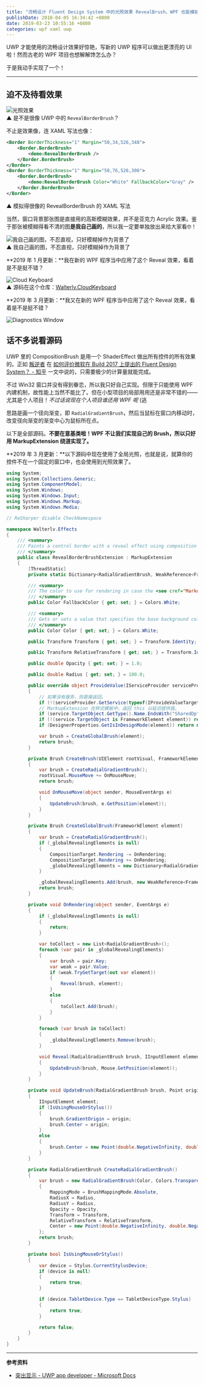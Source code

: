 ```yaml
---
title: "流畅设计 Fluent Design System 中的光照效果 RevealBrush，WPF 也能模拟实现啦！"
publishDate: 2018-04-05 16:34:42 +0800
date: 2019-03-23 10:55:16 +0800
categories: wpf xaml uwp
---
```


UWP 才能使用的流畅设计效果好惊艳，写新的 UWP 程序可以做出更漂亮的 UI 啦！然而古老的 WPF 项目也想解解馋怎么办？

于是我动手实现了一个！

---

<div id="toc"></div>

## 迫不及待看效果

![光照效果](/static/posts/2018-04-05-16-09-11.gif)  
▲ 是不是很像 UWP 中的 `RevealBorderBrush`？

不止是效果像，连 XAML 写法也像：

```xml
<Border BorderThickness="1" Margin="50,34,526,348">
    <Border.BorderBrush>
        <demo:RevealBorderBrush />
    </Border.BorderBrush>
</Border>
<Border BorderThickness="1" Margin="50,76,526,306">
    <Border.BorderBrush>
        <demo:RevealBorderBrush Color="White" FallbackColor="Gray" />
    </Border.BorderBrush>
</Border>
```
▲ 模拟得很像的 RevealBorderBrush 的 XAML 写法

当然，窗口背景那张图是直接用的高斯模糊效果，并不是亚克力 Acrylic 效果。鉴于那张被模糊得看不清的图**是我自己画的**，所以我一定要单独放出来给大家看🤓！

![我自己画的图，不忍直视，只好模糊掉作为背景了](/static/posts/2018-04-05-16-17-15.png)  
▲ 我自己画的图，不忍直视，只好模糊掉作为背景了

**2019 年 1 月更新：**我在新的 WPF 程序当中应用了这个 Reveal 效果，看着是不是挺不错？

![Cloud Keyboard](/static/posts/2019-01-23-reveal-brush-in-cloud-keyboard-pc.gif)  
▲ 源码在这个仓库：[Walterlv.CloudKeyboard](https://github.com/walterlv/Walterlv.CloudKeyboard)

**2019 年 3 月更新：**我又在新的 WPF 程序当中应用了这个 Reveal 效果，看着是不是挺不错？

![Diagnostics Window](/static/posts/2019-03-23-reveal-in-wpf-window.gif)  

## 话不多说看源码

UWP 里的 CompositionBrush 是用一个 ShaderEffect 做出所有控件的所有效果的。正如 [叛逆者](https://www.zhihu.com/people/minmin.gong/activities) 在 [如何评价微软在 Build 2017 上提出的 Fluent Design System？ - 知乎](https://www.zhihu.com/question/59724483/answer/168191216?utm_medium=social&utm_source=wechat_session) 一文中说的，只需要极少的计算量就能完成。

不过 Win32 窗口并没有得到眷恋，所以我只好自己实现。但限于只能使用 WPF 内建机制，故性能上当然不能比了。但在小型项目的局部用用还是非常不错的——尤其是个人项目！*不过话说现在个人项目谁还用 WPF 呢* (逃

思路是画一个径向渐变，即 `RadialGradientBrush`，然后当鼠标在窗口内移动时，改变径向渐变的渐变中心为鼠标所在点。

以下是全部源码。**不要在意基类啦！WPF 不让我们实现自己的 Brush，所以只好用 MarkupExtension 绕道实现了。**

**2019 年 3 月更新：**以下源码中现在使用了全局光照，也就是说，就算你的控件不在一个固定的窗口中，也会使用到光照效果了。

```csharp
using System;
using System.Collections.Generic;
using System.ComponentModel;
using System.Windows;
using System.Windows.Input;
using System.Windows.Markup;
using System.Windows.Media;

// ReSharper disable CheckNamespace

namespace Walterlv.Effects
{
    /// <summary>
    /// Paints a control border with a reveal effect using composition brush and light effects.
    /// </summary>
    public class RevealBorderBrushExtension : MarkupExtension
    {
        [ThreadStatic]
        private static Dictionary<RadialGradientBrush, WeakReference<FrameworkElement>> _globalRevealingElements;

        /// <summary>
        /// The color to use for rendering in case the <see cref="MarkupExtension"/> can't work correctly.
        /// </summary>
        public Color FallbackColor { get; set; } = Colors.White;

        /// <summary>
        /// Gets or sets a value that specifies the base background color for the brush.
        /// </summary>
        public Color Color { get; set; } = Colors.White;

        public Transform Transform { get; set; } = Transform.Identity;

        public Transform RelativeTransform { get; set; } = Transform.Identity;

        public double Opacity { get; set; } = 1.0;

        public double Radius { get; set; } = 100.0;

        public override object ProvideValue(IServiceProvider serviceProvider)
        {
            // 如果没有服务，则直接返回。
            if (!(serviceProvider.GetService(typeof(IProvideValueTarget)) is IProvideValueTarget service)) return null;
            // MarkupExtension 在样式模板中，返回 this 以延迟提供值。
            if (service.TargetObject.GetType().Name.EndsWith("SharedDp")) return this;
            if (!(service.TargetObject is FrameworkElement element)) return this;
            if (DesignerProperties.GetIsInDesignMode(element)) return new SolidColorBrush(FallbackColor);

            var brush = CreateGlobalBrush(element);
            return brush;
        }

        private Brush CreateBrush(UIElement rootVisual, FrameworkElement element)
        {
            var brush = CreateRadialGradientBrush();
            rootVisual.MouseMove += OnMouseMove;
            return brush;

            void OnMouseMove(object sender, MouseEventArgs e)
            {
                UpdateBrush(brush, e.GetPosition(element));
            }
        }

        private Brush CreateGlobalBrush(FrameworkElement element)
        {
            var brush = CreateRadialGradientBrush();
            if (_globalRevealingElements is null)
            {
                CompositionTarget.Rendering -= OnRendering;
                CompositionTarget.Rendering += OnRendering;
                _globalRevealingElements = new Dictionary<RadialGradientBrush, WeakReference<FrameworkElement>>();
            }

            _globalRevealingElements.Add(brush, new WeakReference<FrameworkElement>(element));
            return brush;
        }

        private void OnRendering(object sender, EventArgs e)
        {
            if (_globalRevealingElements is null)
            {
                return;
            }

            var toCollect = new List<RadialGradientBrush>();
            foreach (var pair in _globalRevealingElements)
            {
                var brush = pair.Key;
                var weak = pair.Value;
                if (weak.TryGetTarget(out var element))
                {
                    Reveal(brush, element);
                }
                else
                {
                    toCollect.Add(brush);
                }
            }

            foreach (var brush in toCollect)
            {
                _globalRevealingElements.Remove(brush);
            }

            void Reveal(RadialGradientBrush brush, IInputElement element)
            {
                UpdateBrush(brush, Mouse.GetPosition(element));
            }
        }

        private void UpdateBrush(RadialGradientBrush brush, Point origin)
        {
            IInputElement element;
            if (IsUsingMouseOrStylus())
            {
                brush.GradientOrigin = origin;
                brush.Center = origin;
            }
            else
            {
                brush.Center = new Point(double.NegativeInfinity, double.NegativeInfinity);
            }
        }

        private RadialGradientBrush CreateRadialGradientBrush()
        {
            var brush = new RadialGradientBrush(Color, Colors.Transparent)
            {
                MappingMode = BrushMappingMode.Absolute,
                RadiusX = Radius,
                RadiusY = Radius,
                Opacity = Opacity,
                Transform = Transform,
                RelativeTransform = RelativeTransform,
                Center = new Point(double.NegativeInfinity, double.NegativeInfinity),
            };
            return brush;
        }

        private bool IsUsingMouseOrStylus()
        {
            var device = Stylus.CurrentStylusDevice;
            if (device is null)
            {
                return true;
            }

            if (device.TabletDevice.Type == TabletDeviceType.Stylus)
            {
                return true;
            }

            return false;
        }
    }
}
```

---

**参考资料**

- [突出显示 - UWP app developer - Microsoft Docs](https://docs.microsoft.com/zh-cn/windows/uwp/design/style/reveal?wt.mc_id=MVP)
